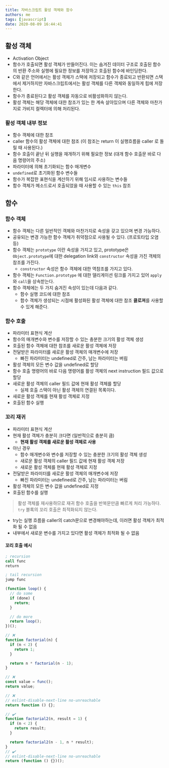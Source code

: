 ```yaml
---
title: 자바스크립트 활성 객체와 함수
authors: me
tags: [javascript]
date: 2020-08-09 16:44:41
---
```


## 활성 객체

- Activation Object
- 함수가 호출되면 활성 객체가 만들어진다. 이는 숨겨진 데이터 구조로 호출된 함수의 반환 주소와 실행에 필요한 정보를 저장하고 호출된 함수에 바인딩한다.
- C와 같은 언어에서는 활성 객체가 스택에 저장되고 함수가 종료되고 반환되면 스택에서 제거하지만 자바스크립트에서는 활성 객체를 다른 객체와 동일하게 힙에 저장한다.
- 함수가 종료된다고 활성 객체를 자동으로 비활성화하지 않는다.
- 활성 객체는 해당 객체에 대한 참조가 있는 한 계속 살아있으며 다른 객체와 마찬가지로 가비지 컬렉터에 의해 처리된다.

### 활성 객체 내부 정보

- 함수 객체에 대한 참조
- caller 함수의 활성 객체에 대한 참조 (이 참조는 return 이 실행흐름을 caller 로 돌릴 때 사용된다.)
- 함수 호출이 끝난 뒤 실행을 재개하기 위해 필요한 정보 (대개 함수 호출문 바로 다음 명령어의 주소)
- 파라미터에 의해 초기화되는 함수 매개변수
- `undefined`로 초기화된 함수 변수들
- 함수가 복잡한 표현식을 계산하기 위해 임시로 사용하는 변수들
- 함수 객체가 메소드로서 호출되었을 때 사용할 수 있는 `this` 참조

## 함수

### 함수 객체

- 함수 객체는 다른 일반적인 객체와 마찬가지로 속성을 갖고 있으며 변경 가능하다.
- 공유되는 변경 가능한 함수 객체가 취약점으로 사용될 수 있다. (프로토타입 오염 등)
- 함수 객체는 `prototype` 이란 속성을 가지고 있고, prototype은 `Object.prototype`에 대한 delegation link와 `constructor` 속성을 가진 객체의 참조를 가진다.
  - `constructor` 속성은 함수 객체에 대한 역참조를 가지고 있다.
- 함수 객체는 `Function.prototype` 에 대한 델리게이션 링크를 가지고 있어 `apply`와 `call`을 상속받는다.
- 함수 객체에는 두 가지 숨겨진 속성이 있는데 다음과 같다.
  - 함수 실행 코드에 대한 참조
  - 함수 객체가 생성되는 시점에 활성화된 활성 객체에 대한 참조 **클로져**를 사용할 수 있게 해준다.

### 함수 호출

- 파라미터 표현식 계산
- 함수의 매개변수와 변수를 저장할 수 있는 충분한 크기의 활성 객체 생성
- 호출된 함수 객체에 대한 참조를 새로운 활성 객체에 저장
- 전달받은 파라미터를 새로운 활성 객체의 매개변수에 저장
  - 빠진 파라미터는 undefined로 간주, 남는 파라미터는 버림
- 활성 객체의 모든 변수 값을 undefined로 할당
- 함수 호출 명령어의 바로 다음 명령어를 활성 객체의 next instruction 필드 값으로 할당
- 새로운 활성 객체의 caller 필드 값에 현재 활성 객체를 할당
  - 실제 호출 스택이 아닌 활성 객체의 연결된 목록이다.
- 새로운 활성 객체를 현재 활성 객체로 지정
- 호출된 함수 실행

### 꼬리 재귀

- 파라미터 표현식 계산
- 현재 활성 객체가 충분히 크다면 (일반적으로 충분히 큼)
  - **현재 활성 객체를 새로운 활성 객체로 사용**
- 아닌 경우
  - 함수 매개변수와 변수를 저장할 수 있는 충분한 크기의 활성 객체 생성
  - 새로운 활성 객체의 caller 필드 값에 현재 활성 객체 저장
  - 새로운 활성 객체를 현재 활성 객체로 지정
- 전달받은 파라미터를 새로운 활성 객체의 매개변수에 저장
  - 빠진 파라미터는 undefined로 간주, 남는 파라미터는 버림
- 활성 객체의 모든 변수 값을 undefined로 지정
- 호출된 함수를 실행

> 활성 객체를 재사용하므로 재귀 함수 호출을 반복문만큼 빠르게 처리 가능하다.
> `try` 블록의 꼬리 호출은 최적화되지 않는다.

- try는 실행 흐름을 caller의 catch문으로 변경해야하는데, 이러면 활성 객체가 최적화 될 수 없음
- 내부에서 새로운 변수를 가지고 있다면 활성 객체가 최적화 될 수 없음

#### 꼬리 호출 예시

```nasm
; recursion
call func
return

; tail recursion
jump func
```

```js
(function loop() {
  // do some
  if (done) {
    return;
  }

  // do more
  return loop();
})();
```

```js
// ❌
function factorial(n) {
  if (n < 2) {
    return 1;
  }

  return n * factorial(n - 1);
}

// ❌
const value = func();
return value;

// ❌
// eslint-disable-next-line no-unreachable
return function () {};

// ✔️
function factorial2(n, result = 1) {
  if (n < 2) {
    return result;
  }

  return factorial2(n - 1, n * result);
}
// ✔️
// eslint-disable-next-line no-unreachable
return (function () {})();
```
